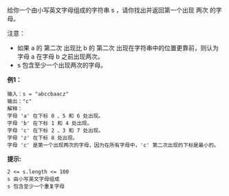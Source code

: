 给你一个由小写英文字母组成的字符串 s ，请你找出并返回第一个出现 两次 的字母。

注意：

- 如果 a 的 第二次 出现比 b 的 第二次 出现在字符串中的位置更靠前，则认为字母 a 在字母 b 之前出现两次。
- s 包含至少一个出现两次的字母。

**例1：**
```
输入：s = "abccbaacz"
输出："c"
解释：
字母 'a' 在下标 0 、5 和 6 处出现。
字母 'b' 在下标 1 和 4 处出现。
字母 'c' 在下标 2 、3 和 7 处出现。
字母 'z' 在下标 8 处出现。
字母 'c' 是第一个出现两次的字母，因为在所有字母中，'c' 第二次出现的下标是最小的。
```

**提示:**
```
2 <= s.length <= 100
s 由小写英文字母组成
s 包含至少一个重复字母
```

